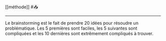 [[méthode]] #📥 
___
Le brainstorming est le fait de prendre 20 idées pour résoudre un problématique. Les 5 premières sont faciles, les 5 suivantes sont compliquées et les 10 dernières sont extrêmement compliqués à trouver.